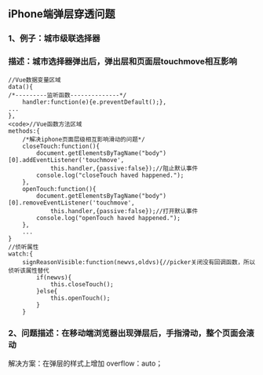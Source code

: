 ## iPhone端弹层穿透问题
### 1、例子：城市级联选择器
### 描述：城市选择器弹出后，弹出层和页面层touchmove相互影响
```vue
//Vue数据变量区域
data(){
/*---------监听函数--------------*/
    handler:function(e){e.preventDefault();},
...
},
<code>//Vue函数方法区域
methods:{
    /*解决iphone页面层级相互影响滑动的问题*/
    closeTouch:function(){
        document.getElementsByTagName("body")[0].addEventListener('touchmove',
            this.handler,{passive:false});//阻止默认事件
        console.log("closeTouch haved happened.");
    },
    openTouch:function(){
        document.getElementsByTagName("body")[0].removeEventListener('touchmove',
            this.handler,{passive:false});//打开默认事件
        console.log("openTouch haved happened.");
    },
    ...
}
//侦听属性
watch:{
    signReasonVisible:function(newvs,oldvs){//picker关闭没有回调函数，所以侦听该属性替代
        if(newvs){
            this.closeTouch();
        }else{
            this.openTouch();
        }
    }
```

### 2、问题描述：在移动端浏览器出现弹层后，手指滑动，整个页面会滚动
解决方案：在弹层的样式上增加  overflow：auto；
